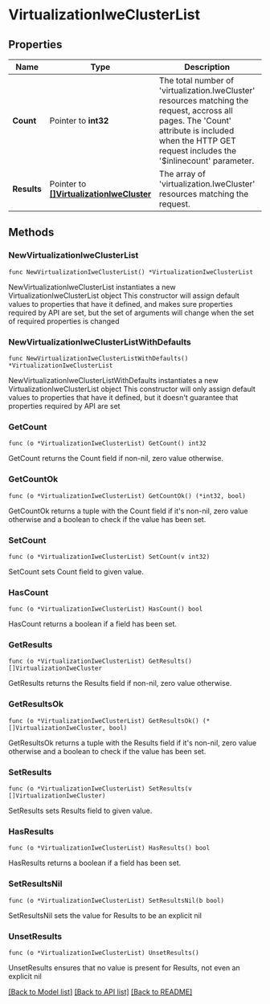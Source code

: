 # VirtualizationIweClusterList

## Properties

Name | Type | Description | Notes
------------ | ------------- | ------------- | -------------
**Count** | Pointer to **int32** | The total number of &#39;virtualization.IweCluster&#39; resources matching the request, accross all pages. The &#39;Count&#39; attribute is included when the HTTP GET request includes the &#39;$inlinecount&#39; parameter. | [optional] 
**Results** | Pointer to [**[]VirtualizationIweCluster**](VirtualizationIweCluster.md) | The array of &#39;virtualization.IweCluster&#39; resources matching the request. | [optional] 

## Methods

### NewVirtualizationIweClusterList

`func NewVirtualizationIweClusterList() *VirtualizationIweClusterList`

NewVirtualizationIweClusterList instantiates a new VirtualizationIweClusterList object
This constructor will assign default values to properties that have it defined,
and makes sure properties required by API are set, but the set of arguments
will change when the set of required properties is changed

### NewVirtualizationIweClusterListWithDefaults

`func NewVirtualizationIweClusterListWithDefaults() *VirtualizationIweClusterList`

NewVirtualizationIweClusterListWithDefaults instantiates a new VirtualizationIweClusterList object
This constructor will only assign default values to properties that have it defined,
but it doesn't guarantee that properties required by API are set

### GetCount

`func (o *VirtualizationIweClusterList) GetCount() int32`

GetCount returns the Count field if non-nil, zero value otherwise.

### GetCountOk

`func (o *VirtualizationIweClusterList) GetCountOk() (*int32, bool)`

GetCountOk returns a tuple with the Count field if it's non-nil, zero value otherwise
and a boolean to check if the value has been set.

### SetCount

`func (o *VirtualizationIweClusterList) SetCount(v int32)`

SetCount sets Count field to given value.

### HasCount

`func (o *VirtualizationIweClusterList) HasCount() bool`

HasCount returns a boolean if a field has been set.

### GetResults

`func (o *VirtualizationIweClusterList) GetResults() []VirtualizationIweCluster`

GetResults returns the Results field if non-nil, zero value otherwise.

### GetResultsOk

`func (o *VirtualizationIweClusterList) GetResultsOk() (*[]VirtualizationIweCluster, bool)`

GetResultsOk returns a tuple with the Results field if it's non-nil, zero value otherwise
and a boolean to check if the value has been set.

### SetResults

`func (o *VirtualizationIweClusterList) SetResults(v []VirtualizationIweCluster)`

SetResults sets Results field to given value.

### HasResults

`func (o *VirtualizationIweClusterList) HasResults() bool`

HasResults returns a boolean if a field has been set.

### SetResultsNil

`func (o *VirtualizationIweClusterList) SetResultsNil(b bool)`

 SetResultsNil sets the value for Results to be an explicit nil

### UnsetResults
`func (o *VirtualizationIweClusterList) UnsetResults()`

UnsetResults ensures that no value is present for Results, not even an explicit nil

[[Back to Model list]](../README.md#documentation-for-models) [[Back to API list]](../README.md#documentation-for-api-endpoints) [[Back to README]](../README.md)


